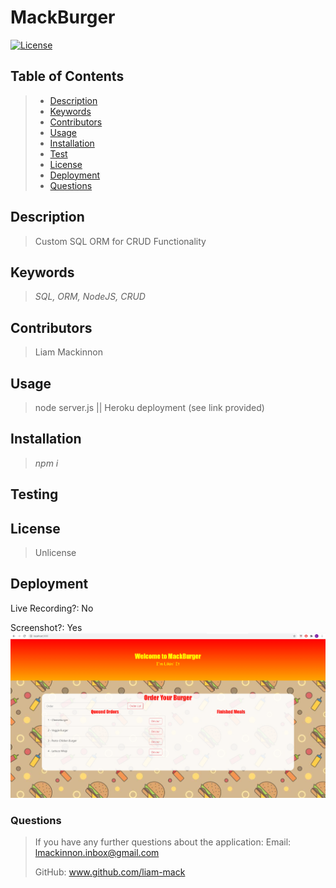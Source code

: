 # MackBurger
[![License](https://img.shields.io/badge/License-Unlicense-blue.svg)](https://opensource.org/licenses/Unlicense)

## Table of Contents
> - [Description](#Description)
> - [Keywords](#Keywords)
> - [Contributors](#Contributors)
> - [Usage](#Usage)
> - [Installation](#Installation)
> - [Test](#Testing)
> - [License](#License)
> - [Deployment](#Deployment)
> - [Questions](#Questions)

## Description
>Custom SQL ORM for CRUD Functionality

## Keywords
>*SQL, ORM, NodeJS, CRUD*

## Contributors
>Liam Mackinnon

## Usage 
>node server.js || Heroku deployment (see link provided)

## Installation
>*npm i*

## Testing
>

## License
>Unlicense

## Deployment
Live Recording?: No  

Screenshot?: Yes
![](images/Deployed.png)

### Questions
>If you have any further questions about the application:
>Email: lmackinnon.inbox@gmail.com
>
>GitHub: www.github.com/liam-mack

